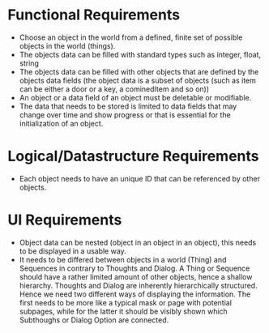 
# Functional Requirements
- Choose an object in the world from a defined, finite set of possible objects in the world (things).
- The objects data can be filled with standard types such as integer, float, string
- The objects data can be filled with other objects that are defined by the objects data fields (the object data is a subset of objects (such as item can be either a door or a key, a cominedItem and so on))
- An object or a data field of an object must be deletable or modifiable.
- The data that needs to be stored is limited to data fields that may change over time and show progress or that is essential for the initialization of an object.

# Logical/Datastructure Requirements
- Each object needs to have an unique ID that can be referenced by other objects.

# UI Requirements
- Object data can be nested (object in an object in an object), this needs to be displayed in a usable way.
- It needs to be differed between objects in a world (Thing) and Sequences in contrary to Thoughts and Dialog. A Thing or Sequence should have a rather limited amount of other objects, hence a shallow hierarchy. Thoughts and Dialog are inherently hierarchically structured. Hence we need two different ways of displaying the information. The first needs to be more like a typical mask or page with potential subpages, while for the latter it should be visibly shown which Subthoughs or Dialog Option are connected. 


